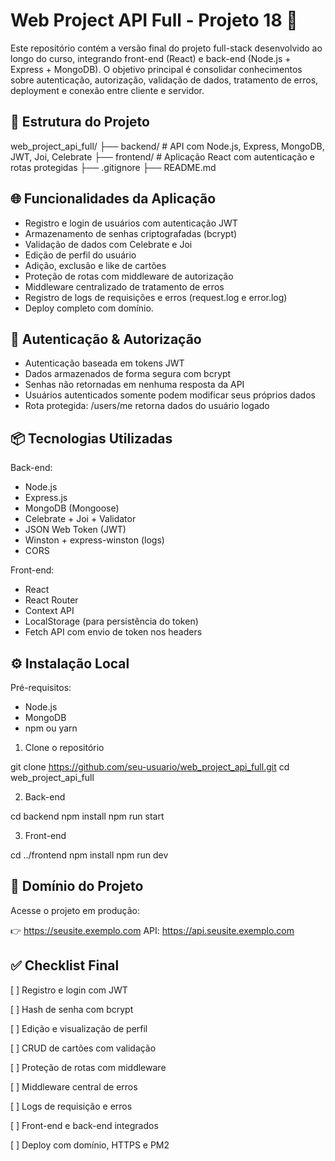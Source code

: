 # Web Project API Full - Projeto 18 🚀

Este repositório contém a versão final do projeto full-stack desenvolvido ao longo do curso, integrando front-end (React) e back-end (Node.js + Express + MongoDB). O objetivo principal é consolidar conhecimentos sobre autenticação, autorização, validação de dados, tratamento de erros, deployment e conexão entre cliente e servidor.

## 📁 Estrutura do Projeto

web_project_api_full/
├── backend/ # API com Node.js, Express, MongoDB, JWT, Joi, Celebrate
├── frontend/ # Aplicação React com autenticação e rotas protegidas
├── .gitignore
├── README.md

## 🌐 Funcionalidades da Aplicação

- Registro e login de usuários com autenticação JWT
- Armazenamento de senhas criptografadas (bcrypt)
- Validação de dados com Celebrate e Joi
- Edição de perfil do usuário
- Adição, exclusão e like de cartões
- Proteção de rotas com middleware de autorização
- Middleware centralizado de tratamento de erros
- Registro de logs de requisições e erros (request.log e error.log)
- Deploy completo com domínio.

## 🔐 Autenticação & Autorização

- Autenticação baseada em tokens JWT
- Dados armazenados de forma segura com bcrypt
- Senhas não retornadas em nenhuma resposta da API
- Usuários autenticados somente podem modificar seus próprios dados
- Rota protegida: /users/me retorna dados do usuário logado

## 📦 Tecnologias Utilizadas

Back-end:

- Node.js
- Express.js
- MongoDB (Mongoose)
- Celebrate + Joi + Validator
- JSON Web Token (JWT)
- Winston + express-winston (logs)
- CORS

Front-end:

- React
- React Router
- Context API
- LocalStorage (para persistência do token)
- Fetch API com envio de token nos headers

## ⚙️ Instalação Local

Pré-requisitos:

- Node.js
- MongoDB
- npm ou yarn

1. Clone o repositório

git clone https://github.com/seu-usuario/web_project_api_full.git
cd web_project_api_full

2. Back-end

cd backend
npm install
npm run start

3. Front-end

cd ../frontend
npm install
npm run dev

## 🔗 Domínio do Projeto

Acesse o projeto em produção:

👉 https://seusite.exemplo.com
API: https://api.seusite.exemplo.com

## ✅ Checklist Final

[ ] Registro e login com JWT

[ ] Hash de senha com bcrypt

[ ] Edição e visualização de perfil

[ ] CRUD de cartões com validação

[ ] Proteção de rotas com middleware

[ ] Middleware central de erros

[ ] Logs de requisição e erros

[ ] Front-end e back-end integrados

[ ] Deploy com domínio, HTTPS e PM2
